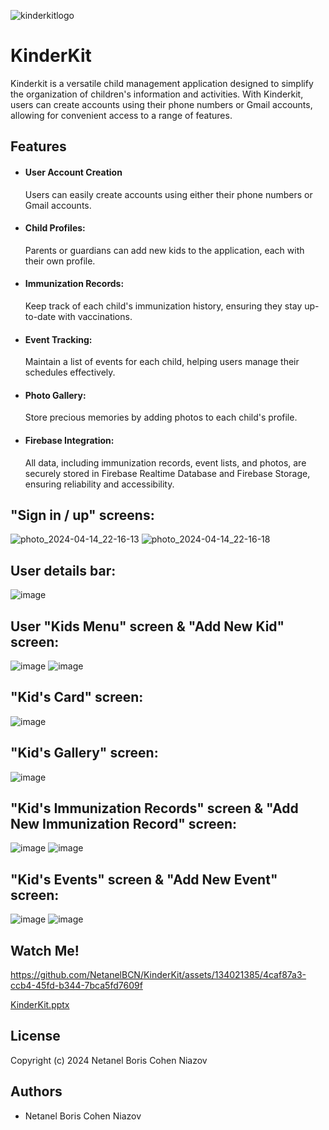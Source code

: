 
![kinderkitlogo](https://github.com/NetanelBCN/KinderKit/assets/134021385/22528331-0e23-453c-8808-99481bc3544f)


# KinderKit 

Kinderkit is a versatile child management application designed to simplify the organization of children's information and activities. With Kinderkit, users can create accounts using their phone numbers or Gmail accounts, allowing for convenient access to a range of features.


## Features

- #### User Account Creation
  Users can easily create accounts using either their    phone numbers or Gmail accounts.


- #### Child Profiles:
  Parents or guardians can add new kids to the application, each with their own profile.
- #### Immunization Records:
  Keep track of each child's immunization history, ensuring they stay up-to-date with vaccinations.

- #### Event Tracking:
  Maintain a list of events for each child, helping users manage their schedules effectively.

- #### Photo Gallery:
  Store precious memories by adding photos to each child's profile.

- #### Firebase Integration:
  All data, including immunization records, event lists, and photos, are securely stored in Firebase Realtime Database and Firebase Storage, ensuring reliability and accessibility.



## "Sign in / up" screens:

![photo_2024-04-14_22-16-13](https://github.com/NetanelBCN/KinderKit/assets/134021385/7be54042-03d7-472a-9dd0-ac0fcc417c5d)
![photo_2024-04-14_22-16-18](https://github.com/NetanelBCN/KinderKit/assets/134021385/562b5d2b-6c2e-4b7c-a871-c4c308008676)

## User details bar:

![image](https://github.com/NetanelBCN/KinderKit/assets/134021385/e30e8d7e-bef2-4c47-8cd0-346a0a9ca53e)

## User "Kids Menu" screen & "Add New Kid" screen:

![image](https://github.com/NetanelBCN/KinderKit/assets/134021385/90f22f29-d074-46db-a726-d8de6cc378d6)
![image](https://github.com/NetanelBCN/KinderKit/assets/134021385/b61d3552-036e-4c41-b181-ec792e40043c)

## "Kid's Card" screen:

![image](https://github.com/NetanelBCN/KinderKit/assets/134021385/b0b59fc8-d058-4c41-af52-03c3ea60efc8)

## "Kid's Gallery" screen:

![image](https://github.com/NetanelBCN/KinderKit/assets/134021385/437bd244-69d5-4a38-893a-e0c34cf64ae1)

## "Kid's Immunization Records" screen & "Add New Immunization Record" screen:

![image](https://github.com/NetanelBCN/KinderKit/assets/134021385/3872f228-d462-4c13-ba97-ea9c7cb7e8e7)
![image](https://github.com/NetanelBCN/KinderKit/assets/134021385/b419adb8-0a4c-4fae-9167-3aaf5a3b0329)

## "Kid's Events" screen & "Add New Event" screen:

![image](https://github.com/NetanelBCN/KinderKit/assets/134021385/27f685d8-74e2-4b9a-8233-5014e6651acc)
![image](https://github.com/NetanelBCN/KinderKit/assets/134021385/9b1100e8-3272-45bf-8807-68b166d4b7a6)



## Watch Me!


https://github.com/NetanelBCN/KinderKit/assets/134021385/4caf87a3-ccb4-45fd-b344-7bca5fd7609f


[KinderKit.pptx](https://github.com/NetanelBCN/KinderKit/files/14986233/KinderKit.pptx)



## License

Copyright (c) 2024 Netanel Boris Cohen Niazov 


## Authors

- Netanel Boris Cohen Niazov 

